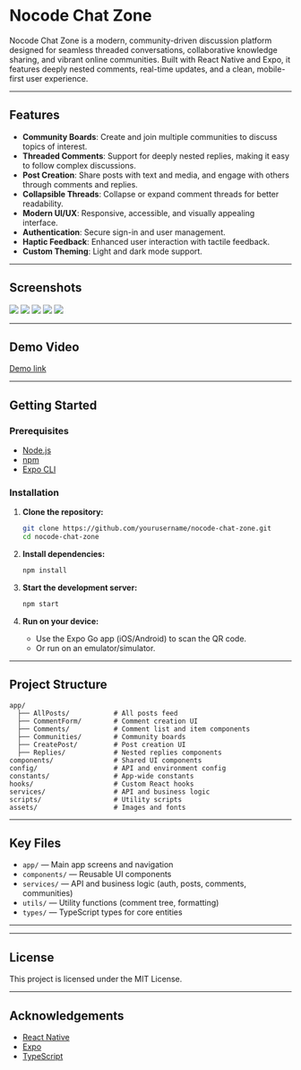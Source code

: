 # Nocode Chat Zone

Nocode Chat Zone is a modern, community-driven discussion platform designed for seamless threaded conversations, collaborative knowledge sharing, and vibrant online communities. Built with React Native and Expo, it features deeply nested comments, real-time updates, and a clean, mobile-first user experience.

---

## Features

- **Community Boards**: Create and join multiple communities to discuss topics of interest.
- **Threaded Comments**: Support for deeply nested replies, making it easy to follow complex discussions.
- **Post Creation**: Share posts with text and media, and engage with others through comments and replies.
- **Collapsible Threads**: Collapse or expand comment threads for better readability.
- **Modern UI/UX**: Responsive, accessible, and visually appealing interface.
- **Authentication**: Secure sign-in and user management.
- **Haptic Feedback**: Enhanced user interaction with tactile feedback.
- **Custom Theming**: Light and dark mode support.

---

## Screenshots

<!-- Add screenshots of the main screens here -->

<img src="./assets//images/WhatsApp%20Image%202025-06-06%20at%2019.16.17.jpeg"/>
<img src="./assets/images/WhatsApp%20Image%202025-06-06%20at%2019.16.18.jpeg"/>
<img src="./assets/images/WhatsApp%20Image%202025-06-06%20at%2019.16.19.jpeg"/>
<img src="./assets/images/WhatsApp%20Image%202025-06-06%20at%2019.16.20%20(1).jpeg"/>
<img src="./assets/images/WhatsApp%20Image%202025-06-06%20at%2019.16.20.jpeg"/>




---

## Demo Video

<!-- Add a demo video link or embed here -->

<a href="https://www.dropbox.com/scl/fi/qw0se6z4owbsolkmlkim5/WhatsApp-Video-2025-06-06-at-19.11.50.mp4?rlkey=9p89ixe5fuzy728oz48uj91zn&st=4xzkjj5s&dl=0">Demo link</a>

---

## Getting Started

### Prerequisites

- [Node.js](https://nodejs.org/)
- [npm](https://www.npmjs.com/)
- [Expo CLI](https://docs.expo.dev/get-started/installation/)

### Installation

1. **Clone the repository:**
   ```sh
   git clone https://github.com/yourusername/nocode-chat-zone.git
   cd nocode-chat-zone
   ```
2. **Install dependencies:**
   ```sh
   npm install
   ```
3. **Start the development server:**

   ```sh
   npm start
   ```

4. **Run on your device:**
   - Use the Expo Go app (iOS/Android) to scan the QR code.
   - Or run on an emulator/simulator.

---

## Project Structure

```
app/
  ├── AllPosts/           # All posts feed
  ├── CommentForm/        # Comment creation UI
  ├── Comments/           # Comment list and item components
  ├── Communities/        # Community boards
  ├── CreatePost/         # Post creation UI
  ├── Replies/            # Nested replies components
components/               # Shared UI components
config/                   # API and environment config
constants/                # App-wide constants
hooks/                    # Custom React hooks
services/                 # API and business logic
scripts/                  # Utility scripts
assets/                   # Images and fonts
```

---

## Key Files

- `app/` — Main app screens and navigation
- `components/` — Reusable UI components
- `services/` — API and business logic (auth, posts, comments, communities)
- `utils/` — Utility functions (comment tree, formatting)
- `types/` — TypeScript types for core entities

---


---

## License

This project is licensed under the MIT License.

---

## Acknowledgements

- [React Native](https://reactnative.dev/)
- [Expo](https://expo.dev/)
- [TypeScript](https://www.typescriptlang.org/)

